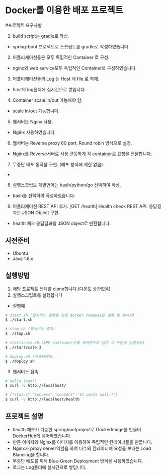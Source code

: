 # Docker를 이용한 배포 프로젝트

#프로젝트 요구사항
1. build script는 gradle로 작성.
- spring-boot 프로젝트로 스크립트를 gradle로 작성하였습니다.

2. 어플리케이션들은 모두 독립적인 Container 로 구성.
- nginx와 web service모두 독립적인 Container로 구성하였습니다.

3. 어플리케이션들의 Log 는 Host 에 file 로 적재.
- host의 log폴더에 실시간으로 쌓입니다.

4. Container scale in/out 가능해야 함.
- scale in/out 가능합니다.

5. 웹서버는 Nginx 사용.
- Nginx 사용하였습니다.

6. 웹서버는 Reverse proxy 80 port, Round robin 방식으로 설정.
- Nginx를 Reverse서버로 사용 균등하게 각 container로 요청을 전달합니다.

7. 무중단 배포 동작을 구현. (배포 방식에 제한 없음)
- 

8. 실행스크립트 개발언어는 bash/python/go 선택하여 작성.
- bash를 선택하여 작성하였습니다.

9. 어플리케이션 REST API 추가. [GET /health] Health check REST API. 응답결과는 JSON Object 구현.
- health 체크 응답결과를 JSON object로 반환합니다.

## 사전준비
- Ubuntu
- Java 1.8.x

## 실행방법
1. 해당 프로젝트 전체를 clone합니다.(다운도 상관없음)
2. 실행스크립트를 실행합니다

- 실행예
``` bash
# start.sh (웹서비스 실행을 위한 docker compose를 실행 및 재시작)
$ ./start.sh

# stop.sh (웹서비스 중지)
$ ./stop.sh 

# startscale.sh (APP container수를 매개변수로 넘겨 그 수만큼 실행가능)
$ ./startscale 3

# doploy.sh (무중단배포)
$ ./doploy.sh 
```

3. 웹서비스 접속
``` bash
# Hello team!!
$ curl -v http://localhost/

# {"status":"success","content":"It works well!!"}
$ curl -v http://localhost/health
```

## 프로젝트 설명
- health 체크가 가능한 springbootproject로 DockerImage를 만들어 DockerHub에 쉐어하였습니다.
- 만든 이미지와 Nginx를 이미지를 이용하여 독립적인 컨테이너들을 만듭니다.
- Nginx가 proxy server역할을 하여 다수의 컨테이너에 요청을 보내는 Load Blancing을 합니다.
- 무중단 배포를 위해 Blue-Green Deployment 방식을 사용하였습니다.
- 로그는 Log폴더에 실시간으로 쌓입니다.






